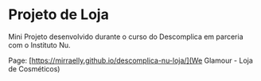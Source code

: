 # Projeto de Loja
Mini Projeto desenvolvido durante o curso do Descomplica em parceria com o Instituto Nu.

Page: [https://mirraelly.github.io/descomplica-nu-loja/](We Glamour - Loja de Cosméticos)
